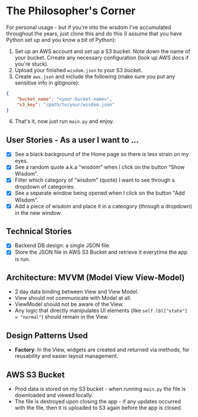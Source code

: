 # The Philosopher's Corner

For personal usage - but if you're into the wisdom I've accumulated throughout the years, just clone this and do this (I assume that you have Python set up and you know a bit of Python):

1. Set up an AWS account and set up a S3 bucket. Note down the name of your bucket. Crreate any necessary configuration (look up AWS docs if you're stuck).
2. Upload your finished `wisdom.json` to your S3 bucket.
3. Create `aws.json` and include the following (make sure you put any sensitive info in gitignore):
```json
{
    "bucket_name": "<your-bucket-name>",
    "s3_key": "/path/to/your/wisdom.json"
}
```
4. That's it, now just run `main.py` and enjoy.

## User Stories - As a user I want to ...
- [x] See a black background of the Home page so there is less strain on my eyes.
- [x] See a random quote a.k.a "wisdom" when I click on the button "Show Wisdom".
- [x] Filter which category of "wisdom" (quote) I want to see through a dropdown of categories.
- [x] See a separate window being opened when I click on the button "Add Wisdom".
- [x] Add a piece of wisdom and place it in a cateogory (through a dropdown) in the new window.

## Technical Stories
- [x] Backend DB design: a single JSON file.
- [x] Store the JSON file in AWS S3 Bucket and retrieve it everytime the app is run.

## Architecture: MVVM (Model View View-Model)
- 2 day data binding between View and View Model. 
- View should not communicate with Model at all.
- ViewModel should not be aware of the View.
- Any logic that directly manipulates UI elements (like `self.lbl["state"] = "normal"`) should remain in the View.

## Design Patterns Used
- **Factory**: In the View, widgets are created and returned via methods, for reusability and easier layout management.

## AWS S3 Bucket
- Prod data is stored on my S3 bucket - when running `main.py` the file is downloaded and viewed locally. 
- The file is destroyed upon closing the app - if any updates occurred with the file, then it is uploaded to S3 again before the app is closed.